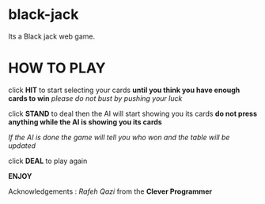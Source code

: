 # black-jack
 Its a Black jack web game.

# **HOW TO PLAY**

click **HIT** to start selecting your cards
**until you think you have enough cards to win** 
*please do not bust by pushing your luck*

click **STAND** to deal then the AI will start showing you its cards 
**do not press anything while the AI is showing you its cards**

*If the AI is done the game will tell you who won and the table will be updated*

click **DEAL** to play again

**ENJOY**

Acknowledgements : *Rafeh Qazi* from the **Clever Programmer**